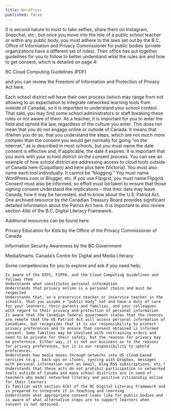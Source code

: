 ```yaml
---
title: WordPress
published: false
---
```


It is second nature to most to take selfies, share them on Instagram, Snapchat, etc., but once you move into the role of a public school teacher or within any public body, you must adhere to the laws set out by the B.C. Office of Information and Privacy Commissioner for public bodies (private organizations have a different set of rules). Their office has put together guidelines for you to follow to better understand what the rules are and how to get consent, which is detailed on page 4:

BC Cloud Computing Guidelines (PDF)

and you can review the Freedom of Information and Protection of Privacy Act here.

Each school district will have their own process (which may range from not allowing to an expectation to integrate networked learning tools from outside of Canada), so it is important to understand your school context. That said, you may find some school administrators or staff breaking these rules or not aware of them. As a teacher, it is important for you to enter the field and uphold the law, regardless of the culture you enter. This does not mean that you do not engage online or outside of Canada. It means that if/when you do so, that you understand the steps, which are not much more complex than the consent you would get normally for going “on the Internet,” as is described in most schools, but you must name the date consent is effective and, if applicable, the date it expires. It is important that you work with your school district on the consent process. You can see an example of how school district are addressing access to cloud tools outside of Canada here (Coquitlam) and here plus here (Victoria). You must also name each tool individually. It cannot be “blogging.” You must name WordPress.com or Blogger, etc. If you use Flipgrid, you must name Flipgrid. Consent must also be informed, so effort must be taken to ensure that those signing consent understand the implications – that their data may leave Canada, how it may be harvested, and to know about the U.S. Patriot Act. One archived resource by the Canadian Treasury Board provides significant detailed information about the Patriot Act here. It is important to also review section 4(b) of the B.C. Digital Literacy Framework.

Additional resources can be found here:

Privacy Education for Kids by the Office of the Privacy Commissioner of Canada

Information Security Awareness by the BC Government

MediaSmarts: Canada’s Centre for Digital and Media Literacy

Some competencies for you to explore and ask if you need help:

    Is aware of the OIPC, FIPPA, and the Cloud Computing Guidelines and follows them
    Understands what constitutes personal information
    Understands that privacy online is a personal choice and must be respected
    Understands that, as a preservice teacher or inservice teacher in the schools, that you assume a “public body” hat and have a duty of care for your learners, their parents and families, and your colleagues with regard to their privacy and protection of personal information
    Is aware that the Canadian federal government states that the chances are remote that the US Patriot Act will access personal information of Canadians, but recognizes that it is our responsibility to protect privacy preferences and to ensure that consent obtained is informed consent. Some families may be involved with restraining orders and need to be private for their safety, but the reasons for privacy may be preference. Either way, it is not our business as to the reasons for privacy preferences, but it is our responsibility to uphold preferences.
    Understands how media moves through networks into US cloud-based services (e.g., back-ups on iTunes, syncing with Dropbox, messages with personal information sent on Gmail, blog RSS subscriptions, etc.)
    Understands that these acts do not prohibit participation in networked tools outside of Canada and many school districts are in need of teachers who model networked literacy and positive citizenship online for their learners
    Is familiar with section 4(b) of the BC Digital Literacy Framework and is prepared to integrate it in teaching and learning
    Understands what appropriate consent looks like for public bodies and is aware of what alternative steps are to support learners when consent is not obtained.
